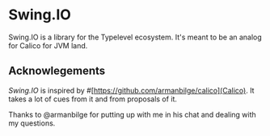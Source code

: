 # Swing.IO
Swing.IO is a library for the Typelevel ecosystem. It's meant to be an analog for Calico for JVM land. 

## Acknowlegements
*Swing.IO* is inspired by #[https://github.com/armanbilge/calico](Calico). It takes a lot of cues from it and from proposals of it. 

Thanks to @armanbilge for putting up with me in his chat and dealing with my questions. 

